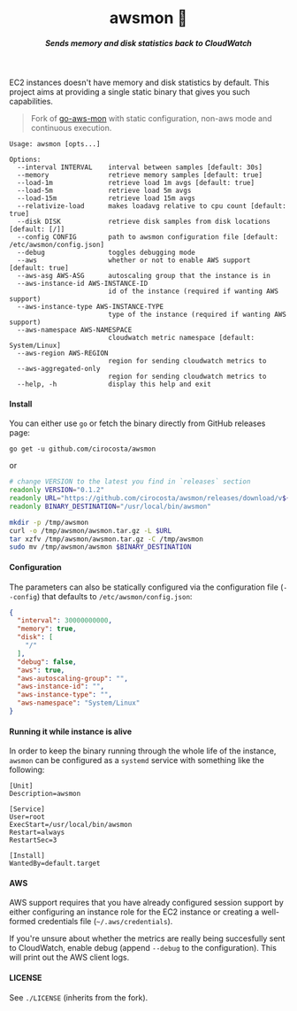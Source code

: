 <h1 align="center">awsmon 📡  </h1>

<h5 align="center">Sends memory and disk statistics back to CloudWatch</h5>

<br/>

EC2 instances doesn't have memory and disk statistics by default. This project aims at providing a single static binary that gives you such capabilities.

> Fork of [go-aws-mon](https://github.com/a3linux/go-aws-mon/) with static configuration, non-aws mode and continuous execution.


```
Usage: awsmon [opts...]

Options:
  --interval INTERVAL    interval between samples [default: 30s]
  --memory               retrieve memory samples [default: true]
  --load-1m              retrieve load 1m avgs [default: true]
  --load-5m              retrieve load 5m avgs
  --load-15m             retrieve load 15m avgs
  --relativize-load      makes loadavg relative to cpu count [default: true]
  --disk DISK            retrieve disk samples from disk locations [default: [/]]
  --config CONFIG        path to awsmon configuration file [default: /etc/awsmon/config.json]
  --debug                toggles debugging mode
  --aws                  whether or not to enable AWS support [default: true]
  --aws-asg AWS-ASG      autoscaling group that the instance is in
  --aws-instance-id AWS-INSTANCE-ID
                         id of the instance (required if wanting AWS support)
  --aws-instance-type AWS-INSTANCE-TYPE
                         type of the instance (required if wanting AWS support)
  --aws-namespace AWS-NAMESPACE
                         cloudwatch metric namespace [default: System/Linux]
  --aws-region AWS-REGION
                         region for sending cloudwatch metrics to
  --aws-aggregated-only
                         region for sending cloudwatch metrics to
  --help, -h             display this help and exit
```

#### Install

You can either use `go` or fetch the binary directly from GitHub releases page:

```
go get -u github.com/cirocosta/awsmon
```

or

```sh
# change VERSION to the latest you find in `releases` section
readonly VERSION="0.1.2"
readonly URL="https://github.com/cirocosta/awsmon/releases/download/v${VERSION}/awsmon_${VERSION}_linux_amd64.tar.gz"
readonly BINARY_DESTINATION="/usr/local/bin/awsmon"

mkdir -p /tmp/awsmon
curl -o /tmp/awsmon/awsmon.tar.gz -L $URL
tar xzfv /tmp/awsmon/awsmon.tar.gz -C /tmp/awsmon
sudo mv /tmp/awsmon/awsmon $BINARY_DESTINATION
```

#### Configuration

The parameters can also be statically configured via the configuration file (`--config`) that defaults to `/etc/awsmon/config.json`:

```json
{
  "interval": 30000000000,
  "memory": true,
  "disk": [
    "/"
  ],
  "debug": false,
  "aws": true,
  "aws-autoscaling-group": "",
  "aws-instance-id": "",
  "aws-instance-type": "",
  "aws-namespace": "System/Linux"
}
```


#### Running it while instance is alive

In order to keep the binary running through the whole life of the instance, `awsmon` can be configured as a `systemd` service with something like the following:

```
[Unit]
Description=awsmon

[Service]
User=root
ExecStart=/usr/local/bin/awsmon
Restart=always
RestartSec=3

[Install]
WantedBy=default.target
```


#### AWS

AWS support requires that you have already configured session support by either configuring an instance role for the EC2 instance or creating a well-formed credentials file (`~/.aws/credentials`). 

If you're unsure about whether the metrics are really being succesfully sent to CloudWatch, enable debug (append `--debug` to the configuration). This will print out the AWS client logs.


#### LICENSE

See `./LICENSE` (inherits from the fork).


